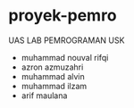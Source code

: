 # proyek-pemro
UAS LAB PEMROGRAMAN USK
- muhammad nouval rifqi 
- azron azmuzahri
- muhammad alvin
- muhammad ilzam
- arif maulana
